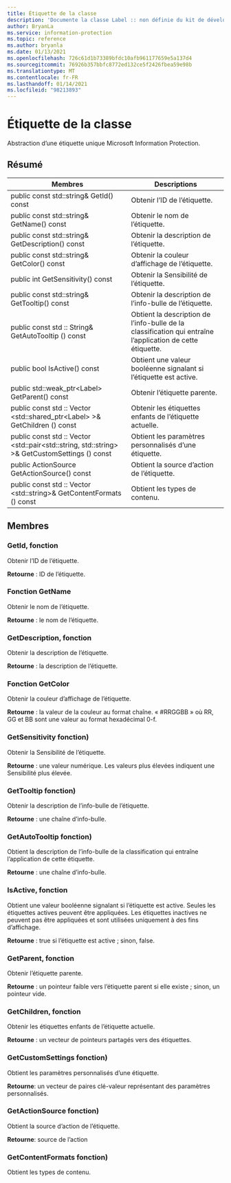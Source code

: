 ```yaml
---
title: Étiquette de la classe
description: 'Documente la classe Label :: non définie du kit de développement logiciel (SDK) Microsoft Information Protection (MIP).'
author: BryanLa
ms.service: information-protection
ms.topic: reference
ms.author: bryanla
ms.date: 01/13/2021
ms.openlocfilehash: 726c61d1b73389bfdc10afb961177659e5a137d4
ms.sourcegitcommit: 76926b357bbfc8772ed132ce5f2426fbea59e98b
ms.translationtype: MT
ms.contentlocale: fr-FR
ms.lasthandoff: 01/14/2021
ms.locfileid: "98213893"
---
```

# <a name="class-label"></a>Étiquette de la classe 
Abstraction d’une étiquette unique Microsoft Information Protection.
  
## <a name="summary"></a>Résumé
 Membres                        | Descriptions                                
--------------------------------|---------------------------------------------
public const std::string& GetId() const  |  Obtenir l’ID de l’étiquette.
public const std::string& GetName() const  |  Obtenir le nom de l’étiquette.
public const std::string& GetDescription() const  |  Obtenir la description de l’étiquette.
public const std::string& GetColor() const  |  Obtenir la couleur d’affichage de l’étiquette.
public int GetSensitivity() const  |  Obtenir la Sensibilité de l’étiquette.
public const std::string& GetTooltip() const  |  Obtenir la description de l’info-bulle de l’étiquette.
public const std :: String& GetAutoTooltip () const  |  Obtient la description de l’info-bulle de la classification qui entraîne l’application de cette étiquette.
public bool IsActive() const  |  Obtient une valeur booléenne signalant si l’étiquette est active.
public std::weak_ptr\<Label\> GetParent() const  |  Obtenir l’étiquette parente.
public const std :: Vector \<std::shared_ptr\<Label\> \>& GetChildren () const  |  Obtenir les étiquettes enfants de l’étiquette actuelle.
public const std :: Vector \<std::pair\<std::string, std::string\> \>& GetCustomSettings () const  |  Obtient les paramètres personnalisés d’une étiquette.
public ActionSource GetActionSource() const  |  Obtient la source d’action de l’étiquette.
public const std :: Vector \<std::string\>& GetContentFormats () const  |  Obtient les types de contenu.
  
## <a name="members"></a>Membres
  
### <a name="getid-function"></a>GetId, fonction
Obtenir l’ID de l’étiquette.

  
**Retourne** : ID de l’étiquette.
  
### <a name="getname-function"></a>Fonction GetName
Obtenir le nom de l’étiquette.

  
**Retourne** : le nom de l’étiquette.
  
### <a name="getdescription-function"></a>GetDescription, fonction
Obtenir la description de l’étiquette.

  
**Retourne** : la description de l’étiquette.
  
### <a name="getcolor-function"></a>Fonction GetColor
Obtenir la couleur d’affichage de l’étiquette.

  
**Retourne** : la valeur de la couleur au format chaîne. « #RRGGBB » où RR, GG et BB sont une valeur au format hexadécimal 0-f.
  
### <a name="getsensitivity-function"></a>GetSensitivity fonction)
Obtenir la Sensibilité de l’étiquette.

  
**Retourne** : une valeur numérique. Les valeurs plus élevées indiquent une Sensibilité plus élevée.
  
### <a name="gettooltip-function"></a>GetTooltip fonction)
Obtenir la description de l’info-bulle de l’étiquette.

  
**Retourne** : une chaîne d’info-bulle.
  
### <a name="getautotooltip-function"></a>GetAutoTooltip fonction)
Obtient la description de l’info-bulle de la classification qui entraîne l’application de cette étiquette.

  
**Retourne** : une chaîne d’info-bulle.
  
### <a name="isactive-function"></a>IsActive, fonction
Obtient une valeur booléenne signalant si l’étiquette est active.
Seules les étiquettes actives peuvent être appliquées. Les étiquettes inactives ne peuvent pas être appliquées et sont utilisées uniquement à des fins d’affichage. 

  
**Retourne** : true si l’étiquette est active ; sinon, false.
  
### <a name="getparent-function"></a>GetParent, fonction
Obtenir l’étiquette parente.

  
**Retourne** : un pointeur faible vers l’étiquette parent si elle existe ; sinon, un pointeur vide.
  
### <a name="getchildren-function"></a>GetChildren, fonction
Obtenir les étiquettes enfants de l’étiquette actuelle.

  
**Retourne** : un vecteur de pointeurs partagés vers des étiquettes.
  
### <a name="getcustomsettings-function"></a>GetCustomSettings fonction)
Obtient les paramètres personnalisés d’une étiquette.

  
**Retourne**: un vecteur de paires clé-valeur représentant des paramètres personnalisés.
  
### <a name="getactionsource-function"></a>GetActionSource fonction)
Obtient la source d’action de l’étiquette.

  
**Retourne**: source de l’action
  
### <a name="getcontentformats-function"></a>GetContentFormats fonction)
Obtient les types de contenu.

  
<Returns>